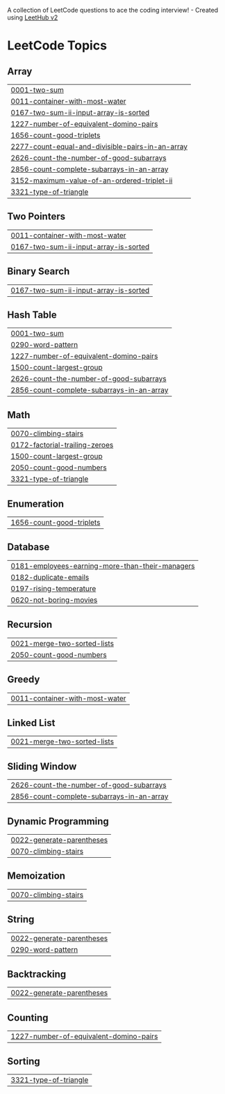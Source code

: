 A collection of LeetCode questions to ace the coding interview! - Created using [LeetHub v2](https://github.com/arunbhardwaj/LeetHub-2.0)
<!---LeetCode Topics Start-->
# LeetCode Topics
## Array
|  |
| ------- |
| [0001-two-sum](https://github.com/PavanKuppili/leetcode/tree/master/0001-two-sum) |
| [0011-container-with-most-water](https://github.com/PavanKuppili/leetcode/tree/master/0011-container-with-most-water) |
| [0167-two-sum-ii-input-array-is-sorted](https://github.com/PavanKuppili/leetcode/tree/master/0167-two-sum-ii-input-array-is-sorted) |
| [1227-number-of-equivalent-domino-pairs](https://github.com/PavanKuppili/leetcode/tree/master/1227-number-of-equivalent-domino-pairs) |
| [1656-count-good-triplets](https://github.com/PavanKuppili/leetcode/tree/master/1656-count-good-triplets) |
| [2277-count-equal-and-divisible-pairs-in-an-array](https://github.com/PavanKuppili/leetcode/tree/master/2277-count-equal-and-divisible-pairs-in-an-array) |
| [2626-count-the-number-of-good-subarrays](https://github.com/PavanKuppili/leetcode/tree/master/2626-count-the-number-of-good-subarrays) |
| [2856-count-complete-subarrays-in-an-array](https://github.com/PavanKuppili/leetcode/tree/master/2856-count-complete-subarrays-in-an-array) |
| [3152-maximum-value-of-an-ordered-triplet-ii](https://github.com/PavanKuppili/leetcode/tree/master/3152-maximum-value-of-an-ordered-triplet-ii) |
| [3321-type-of-triangle](https://github.com/PavanKuppili/leetcode/tree/master/3321-type-of-triangle) |
## Two Pointers
|  |
| ------- |
| [0011-container-with-most-water](https://github.com/PavanKuppili/leetcode/tree/master/0011-container-with-most-water) |
| [0167-two-sum-ii-input-array-is-sorted](https://github.com/PavanKuppili/leetcode/tree/master/0167-two-sum-ii-input-array-is-sorted) |
## Binary Search
|  |
| ------- |
| [0167-two-sum-ii-input-array-is-sorted](https://github.com/PavanKuppili/leetcode/tree/master/0167-two-sum-ii-input-array-is-sorted) |
## Hash Table
|  |
| ------- |
| [0001-two-sum](https://github.com/PavanKuppili/leetcode/tree/master/0001-two-sum) |
| [0290-word-pattern](https://github.com/PavanKuppili/leetcode/tree/master/0290-word-pattern) |
| [1227-number-of-equivalent-domino-pairs](https://github.com/PavanKuppili/leetcode/tree/master/1227-number-of-equivalent-domino-pairs) |
| [1500-count-largest-group](https://github.com/PavanKuppili/leetcode/tree/master/1500-count-largest-group) |
| [2626-count-the-number-of-good-subarrays](https://github.com/PavanKuppili/leetcode/tree/master/2626-count-the-number-of-good-subarrays) |
| [2856-count-complete-subarrays-in-an-array](https://github.com/PavanKuppili/leetcode/tree/master/2856-count-complete-subarrays-in-an-array) |
## Math
|  |
| ------- |
| [0070-climbing-stairs](https://github.com/PavanKuppili/leetcode/tree/master/0070-climbing-stairs) |
| [0172-factorial-trailing-zeroes](https://github.com/PavanKuppili/leetcode/tree/master/0172-factorial-trailing-zeroes) |
| [1500-count-largest-group](https://github.com/PavanKuppili/leetcode/tree/master/1500-count-largest-group) |
| [2050-count-good-numbers](https://github.com/PavanKuppili/leetcode/tree/master/2050-count-good-numbers) |
| [3321-type-of-triangle](https://github.com/PavanKuppili/leetcode/tree/master/3321-type-of-triangle) |
## Enumeration
|  |
| ------- |
| [1656-count-good-triplets](https://github.com/PavanKuppili/leetcode/tree/master/1656-count-good-triplets) |
## Database
|  |
| ------- |
| [0181-employees-earning-more-than-their-managers](https://github.com/PavanKuppili/leetcode/tree/master/0181-employees-earning-more-than-their-managers) |
| [0182-duplicate-emails](https://github.com/PavanKuppili/leetcode/tree/master/0182-duplicate-emails) |
| [0197-rising-temperature](https://github.com/PavanKuppili/leetcode/tree/master/0197-rising-temperature) |
| [0620-not-boring-movies](https://github.com/PavanKuppili/leetcode/tree/master/0620-not-boring-movies) |
## Recursion
|  |
| ------- |
| [0021-merge-two-sorted-lists](https://github.com/PavanKuppili/leetcode/tree/master/0021-merge-two-sorted-lists) |
| [2050-count-good-numbers](https://github.com/PavanKuppili/leetcode/tree/master/2050-count-good-numbers) |
## Greedy
|  |
| ------- |
| [0011-container-with-most-water](https://github.com/PavanKuppili/leetcode/tree/master/0011-container-with-most-water) |
## Linked List
|  |
| ------- |
| [0021-merge-two-sorted-lists](https://github.com/PavanKuppili/leetcode/tree/master/0021-merge-two-sorted-lists) |
## Sliding Window
|  |
| ------- |
| [2626-count-the-number-of-good-subarrays](https://github.com/PavanKuppili/leetcode/tree/master/2626-count-the-number-of-good-subarrays) |
| [2856-count-complete-subarrays-in-an-array](https://github.com/PavanKuppili/leetcode/tree/master/2856-count-complete-subarrays-in-an-array) |
## Dynamic Programming
|  |
| ------- |
| [0022-generate-parentheses](https://github.com/PavanKuppili/leetcode/tree/master/0022-generate-parentheses) |
| [0070-climbing-stairs](https://github.com/PavanKuppili/leetcode/tree/master/0070-climbing-stairs) |
## Memoization
|  |
| ------- |
| [0070-climbing-stairs](https://github.com/PavanKuppili/leetcode/tree/master/0070-climbing-stairs) |
## String
|  |
| ------- |
| [0022-generate-parentheses](https://github.com/PavanKuppili/leetcode/tree/master/0022-generate-parentheses) |
| [0290-word-pattern](https://github.com/PavanKuppili/leetcode/tree/master/0290-word-pattern) |
## Backtracking
|  |
| ------- |
| [0022-generate-parentheses](https://github.com/PavanKuppili/leetcode/tree/master/0022-generate-parentheses) |
## Counting
|  |
| ------- |
| [1227-number-of-equivalent-domino-pairs](https://github.com/PavanKuppili/leetcode/tree/master/1227-number-of-equivalent-domino-pairs) |
## Sorting
|  |
| ------- |
| [3321-type-of-triangle](https://github.com/PavanKuppili/leetcode/tree/master/3321-type-of-triangle) |
<!---LeetCode Topics End-->